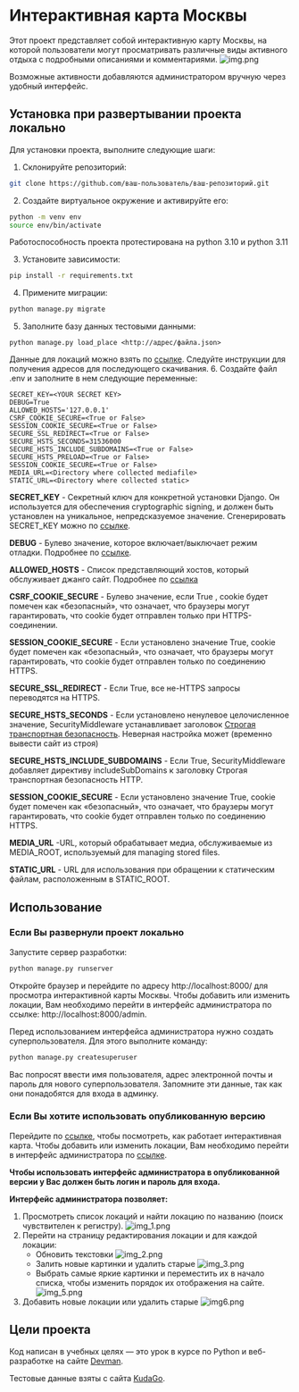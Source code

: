 # Интерактивная карта Москвы

Этот проект представляет собой интерактивную карту Москвы, на которой пользователи могут просматривать различные виды
активного отдыха с подробными описаниями и комментариями. 
![img.png](readme_images/img_7.png)

Возможные активности добавляются администратором вручную через удобный интерфейс.

## Установка при развертывании проекта локально

Для установки проекта, выполните следующие шаги:

1. Склонируйте репозиторий:
```bash
git clone https://github.com/ваш-пользователь/ваш-репозиторий.git
```
2. Создайте виртуальное окружение и активируйте его:
```bash
python -m venv env
source env/bin/activate
```
Работоспособность проекта протестирована на python 3.10 и python 3.11

3. Установите зависимости:
```bash
pip install -r requirements.txt
```
4. Примените миграции:
```bash
python manage.py migrate
```
5. Заполните базу данных тестовыми данными:
```
python manage.py load_place <http://адрес/файла.json>
```
Данные для локаций можно взять по [ссылке](https://github.com/devmanorg/where-to-go-places). 
Следуйте инструкции для получения адресов для последующего скачивания.
6. Создайте файл .env и заполните в нем следующие переменные:
```
SECRET_KEY=<YOUR SECRET KEY>
DEBUG=True
ALLOWED_HOSTS='127.0.0.1'
CSRF_COOKIE_SECURE=<True or False>
SESSION_COOKIE_SECURE=<True or False>
SECURE_SSL_REDIRECT=<True or False>
SECURE_HSTS_SECONDS=31536000
SECURE_HSTS_INCLUDE_SUBDOMAINS=<True or False>
SECURE_HSTS_PRELOAD=<True or False>
SESSION_COOKIE_SECURE=<True or False>
MEDIA_URL=<Directory where collected mediafile>
STATIC_URL=<Directory where collected static>
```
**SECRET_KEY** - Секретный ключ для конкретной установки Django. Он используется для обеспечения cryptographic signing,
и должен быть установлен на уникальное, непредсказуемое значение. Сгенерировать SECRET_KEY можно по
[ссылке](https://djecrety.ir/).

**DEBUG** - Булево значение, которое включает/выключает режим отладки. 
Подробнее по [ссылке](https://django.fun/ru/docs/django/4.2/ref/settings/#debug).

**ALLOWED_HOSTS** - Список представляющий хостов, который обслуживает джанго сайт.
Подробнее по [ссылка](https://django.fun/docs/django/5.0/ref/settings/#allowed-hosts)

**CSRF_COOKIE_SECURE** - Булево значение, если True , cookie будет помечен как «безопасный», что означает,
что браузеры могут гарантировать, что cookie будет отправлен только при HTTPS-соединении.

**SESSION_COOKIE_SECURE** - Если установлено значение True, cookie будет помечен как «безопасный», что означает,
что браузеры могут гарантировать, что cookie будет отправлен только по соединению HTTPS.

**SECURE_SSL_REDIRECT** - Если True, все не-HTTPS запросы переводятся на HTTPS.

**SECURE_HSTS_SECONDS** - Если установлено ненулевое целочисленное значение, SecurityMiddleware устанавливает заголовок
[Строгая транспортная безопасность](https://django.fun/docs/django/5.0/ref/middleware/#http-strict-transport-security).
Неверная настройка может (временно вывести сайт из строя)

**SECURE_HSTS_INCLUDE_SUBDOMAINS** - Если True, SecurityMiddleware добавляет директиву includeSubDomains к
заголовку Строгая транспортная безопасность HTTP.

**SESSION_COOKIE_SECURE** - Если установлено значение True, cookie будет помечен как «безопасный», что означает,
что браузеры могут гарантировать, что cookie будет отправлен только по соединению HTTPS.

**MEDIA_URL** -URL, который обрабатывает медиа, обслуживаемые из MEDIA_ROOT, используемый для managing stored files.

**STATIC_URL** - URL для использования при обращении к статическим файлам, расположенным в STATIC_ROOT.







## Использование

### Если Вы развернули проект локально

Запустите сервер разработки:
```bash
python manage.py runserver
```
Откройте браузер и перейдите по адресу http://localhost:8000/ для просмотра интерактивной карты Москвы.
Чтобы добавить или изменить локации, 
Вам необходимо перейти в интерфейс администратора по ссылке: http://localhost:8000/admin.

Перед использованием интерфейса администратора нужно создать суперпользователя. Для этого выполните команду:
```bash
python manage.py createsuperuser
```
Вас попросят ввести имя пользователя, адрес электронной почты и пароль для нового суперпользователя.
Запомните эти данные, так как они понадобятся для входа в админку.

### Если Вы хотите использовать опубликованную версию

Перейдите по [ссылке](https://sasagete.pythonanywhere.com/), чтобы посмотреть, как работает интерактивная карта.
Чтобы добавить или изменить локации, Вам необходимо перейти в интерфейс администратора по [ссылке](https://sasagete.pythonanywhere.com/admin).

**Чтобы использовать интерфейс администратора в опубликованной версии у Вас должен быть логин и пароль для входа.**

**Интерфейс администратора позволяет:**

1. Просмотреть список локаций и найти локацию по названию (поиск чувствителен к регистру).
    ![img_1.png](readme_images/img_1.png)
2. Перейти на страницу редактирования локации и для каждой локации:
   - Обновить текстовки
   ![img_2.png](readme_images/img_2.png)
   - Залить новые картинки и удалить старые
   ![img_3.png](readme_images/img_3.png)
   - Выбрать самые яркие картинки и переместить их в начало списка, чтобы изменить порядок их отображения на сайте.
   ![img_5.png](readme_images/img_5.png)
3. Добавить новые локации или удалить старые
   ![img6.png](readme_images/img_6.png)


## Цели проекта

Код написан в учебных целях — это урок в курсе по Python и веб-разработке на сайте [Devman](https://dvmn.org).

Тестовые данные взяты с сайта [KudaGo](https://kudago.com).
